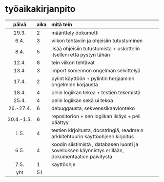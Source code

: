 # työaikakirjanpito

| päivä | aika | mitä tein  |
| :----:|:-----| :-----|
| 29.3. | 2    | määrittely dokumetti |
| 6.4.  | 3    | viikon tehtäviin ja ohjeisiin tutustuminen |
| 8.4.  | 5    | lisää ohjeisiin tutustumista + uskottelin itselleni että pystyn tähän |
| 12.4. | 8    | tein viikon tehtävät |
| 13.4. | 3    | import komennon ongelman selvittelyä |
| 17.4. | 2    | pylint käyttöön + pylintin herjaamien ongelmien korjausta |
| 18.4. | 4    | pelin logiikan tekoa + testien tekemistä |
| 25.4. | 4    | pelin logiikan sekä ui tekoa |
| 26.-27.4. | 6    | debuggausta, sekvenssikaavionteko |
| 30.4.-1.5. | 6    | repositorion + sen logiikan lisäys + peli päättyy |
| 1.5.| 4  | testien kirjoitusta, docstringiä, readme:n arkkitehtuurin käyttöohjeen kirjoitus |
| 6.5.| 4  | koodin siistimistä , databasen luonti ja sovelluksen käynnistys erillään, dokumentaation päivitystä |
| 7.5.| 1 | käyttöohje|
|  yht  | 51   |
         
